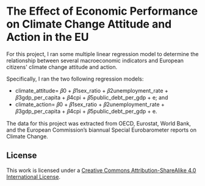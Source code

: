 # The Effect of Economic Performance on Climate Change Attitude and Action in the EU

For this project, I ran some multiple linear regression model to determine the relationship between several macroeconomic indicators and European citizens' climate change attitude and action.

Specifically, I ran the two following regression models:
* climate_attitude= 𝛽0 + 𝛽1sex_ratio + 𝛽2unemployment_rate + 𝛽3gdp_per_capita + 𝛽4cpi + 𝛽5public_debt_per_gdp + e; and
* climate_action= 𝛽0 + 𝛽1sex_ratio + 𝛽2unemployment_rate + 𝛽3gdp_per_capita + 𝛽4cpi + 𝛽5public_debt_per_gdp + e.

The data for this project was extracted from OECD, Eurostat, World Bank, and the European Commission’s biannual Special Eurobarometer reports on Climate Change.

## License
This work is licensed under a [Creative Commons Attribution-ShareAlike 4.0
International License](http://creativecommons.org/licenses/by-sa/4.0/). 
